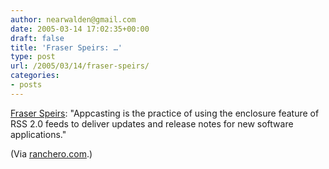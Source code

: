 ```yaml
---
author: nearwalden@gmail.com
date: 2005-03-14 17:02:35+00:00
draft: false
title: 'Fraser Speirs: …'
type: post
url: /2005/03/14/fraser-speirs/
categories:
- posts
---
```


[Fraser Speirs](//speirs.org/appcasting/"):  "Appcasting is the practice of using the enclosure feature of RSS 2.0 feeds to deliver updates and release notes for new software applications."













(Via [ranchero.com](//ranchero.com/").)



